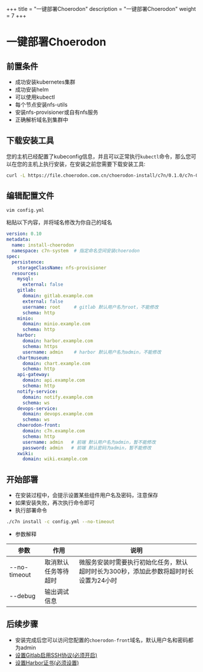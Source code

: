 +++
title = "一键部署Choerodon"
description = "一键部署Choerodon"
weight = 7
+++

# 一键部署Choerodon

## 前置条件

- 成功安装kubernetes集群
- 成功安装helm
- 可以使用kubectl
- 每个节点安装nfs-utils
- 安装nfs-provisioner或自有nfs服务
- 正确解析域名到集群中

## 下载安装工具

您的主机已经配置了kubeconfig信息，并且可以正常执行`kubectl`命令，那么您可以在您的主机上执行安装，在安装之前您需要下载安装工具:

```bash
curl -L https://file.choerodon.com.cn/choerodon-install/c7n/0.1.0/c7n-0.1.0-`uname -s`-amd64.tar.gz | tar -xz && cd c7n-0.1.0
```

## 编辑配置文件

```bash
vim config.yml
```

粘贴以下内容，并将域名修改为你自己的域名

```yml
version: 0.10
metadata:
  name: install-choerodon 
  namespace: c7n-system  # 指定命名空间安装choerodon
spec:
  persistence:
    storageClassName: nfs-provisioner
  resources:
    mysql:
      external: false
    gitlab:
      domain: gitlab.example.com
      external: false
      username: root     # gitlab 默认用户名为root，不能修改
      schema: http
    minio:
      domain: minio.example.com
      schema: http
    harbor:
      domain: harbor.example.com
      schema: https
      username: admin    # harbor 默认用户名为admin，不能修改
    chartmuseum:
      domain: chart.example.com
      schema: http
    api-gateway:
      domain: api.example.com
      schema: http
    notify-service:
      domain: notify.example.com
      schema: ws
    devops-service:
      domain: devops.example.com
      schema: ws
    choerodon-front:
      domain: c7n.example.com
      schema: http
      username: admin   # 前端 默认用户名为admin，暂不能修改
      password: admin   # 前端 默认密码为admin，暂不能修改
    xwiki:
      domain: wiki.example.com
```

## 开始部署

- 在安装过程中，会提示设置某些组件用户名及密码，注意保存
- 如果安装失败，再次执行命令即可
- 执行部署命令

```bash
./c7n install -c config.yml --no-timeout
```

- 参数解释

| 参数 | 作用 | 说明
| --- | --- |  ---
| --no-timeout | 取消默认任务等待超时| 微服务安装时需要执行初始化任务，默认超时时长为300秒，添加此参数将超时时长设置为24小时
| --debug | 输出调试信息 | 

## 后续步骤

- 安装完成后您可以访问您配置的`choerodon-front`域名，默认用户名和密码都为admin
- [设置Gitlab启用SSH协议(必须开启)](../../parts/base/gitlab/#启用ssh协议)
- [设置Harbor证书(必须设置)](../../parts/base/harbor/#证书配置)
